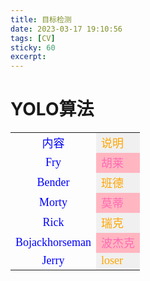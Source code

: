 ```yaml
---
title: 目标检测  
date: 2023-03-17 19:10:56  
tags: [CV]  
sticky: 60
excerpt: 
---
```

# YOLO算法
<table>
<tr>
    <td align=center>
        <font color=blue size=4 face=YaHei>内容</font>
    </td>
    <td bgcolor=#f0f0f0 align=left>
        <font color=orange size=4 face=楷体>说明</font>
    </td>
</tr>
<tr>
    <td align=center>
        <font color=blue size=4 face=YaHei>Fry</font>
    </td>
    <td bgcolor=lightpink align=left>
        <font color=hotpink size=4 face=楷体>胡莱</font>
    </td>
</tr>
<tr>
    <td align=center>
        <font color=blue size=4 face=YaHei>Bender</font>
    </td>
    <td bgcolor=#f0f0f0 align=left>
        <font color=orange size=4 face=楷体>班德</font>
    </td>
</tr>
<tr>
    <td align=center>
        <font color=blue size=4 face=YaHei>Morty</font>
    </td>
    <td bgcolor=lightpink align=left>
        <font color=hotpink size=4 face=楷体>莫蒂</font>
    </td>
</tr>
<tr>
    <td align=center>
        <font color=blue size=4 face=YaHei>Rick</font>
    </td>
    <td bgcolor=#f0f0f0 align=left>
        <font color=orange size=4 face=楷体>瑞克</font>
    </td>
</tr>
<tr>
    <td align=center>
        <font color=blue size=4 face=YaHei>Bojackhorseman</font>
    </td>
    <td bgcolor=lightpink align=left>
        <font color=hotpink size=4 face=楷体>波杰克</font>
    </td>
</tr>
<tr>
    <td align=center>
        <font color=blue size=4 face=YaHei>Jerry</font>
    </td>
    <td bgcolor=#f0f0f0 align=left>
        <font color=orange size=4 face=楷体>loser</font>
    </td>
</tr>
</table>
